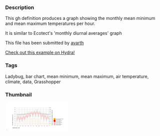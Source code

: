 ### Description 
This gh definition produces a graph showing the monthly mean minimum and mean maximum temperatures per hour.



It is similar to Ecotect's 'monthly diurnal averages' graph

This file has been submitted by [avarth](https://github.com/avarth)

[Check out this example on Hydra!](http://hydrashare.github.io/hydra/viewer?owner=avarth&fork=hydra&id=monthly_mean_min_max_temps)
### Tags 
Ladybug, bar chart, mean minimum, mean maximum, air temperature, climate, data, Grasshopper
### Thumbnail 
![Screenshot](https://raw.githubusercontent.com/avarth/hydra/master/monthly_mean_min_max_temps/thumbnail.png)
